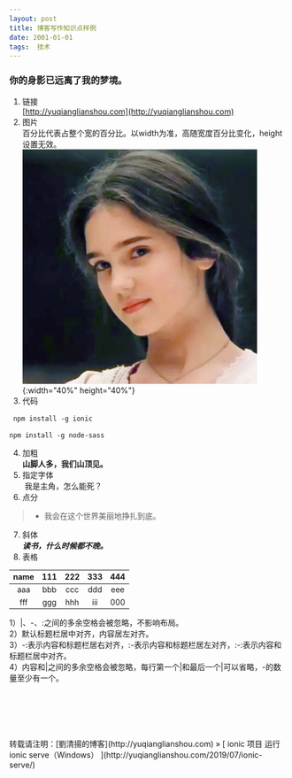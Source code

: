```yaml
---
layout: post  
title: 博客写作知识点样例 
date: 2001-01-01  
tags:  技术
---
```

### 你的身影已远离了我的梦境。  
 
1. 链接  
[http://yuqianglianshou.com](http://yuqianglianshou.com) 
2. 图片  
百分比代表占整个宽的百分比。以width为准，高随宽度百分比变化，height设置无效。  
![](/images/avatar.jpg){:width="40%" height="40%"}   
3. 代码   
```
 npm install -g ionic  
```
```
npm install -g node-sass 
```
4. 加粗  
**山脚人多，我们山顶见。**
5. 指定字体  
&nbsp;<font face="楷体">我是主角，怎么能死？</font>
6. 点分  
>- 我会在这个世界美丽地挣扎到底。 
7. 斜体  
***读书，什么时候都不晚。***
8. 表格  

name | 111 | 222 | 333 | 444
:-: | :-: | :-: | :-: | :-:
aaa | bbb | ccc | ddd | eee 
fff | ggg | hhh | iii | 000

1）|、-、:之间的多余空格会被忽略，不影响布局。  
2）默认标题栏居中对齐，内容居左对齐。  
3）-:表示内容和标题栏居右对齐，:-表示内容和标题栏居左对齐，:-:表示内容和标题栏居中对齐。  
4）内容和|之间的多余空格会被忽略，每行第一个|和最后一个|可以省略，-的数量至少有一个。  


<br/> 
<br/> 
<br/> 
<br/> 
<br/> 
转载请注明：[劉清揚的博客](http://yuqianglianshou.com) » [ ionic 项目 运行 ionic serve（Windows） ](http://yuqianglianshou.com/2019/07/ionic-serve/)  
<br/>